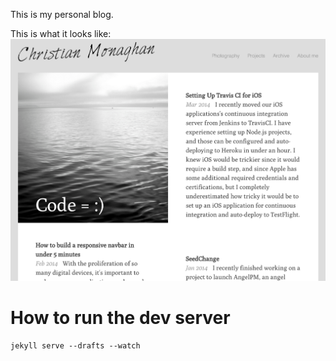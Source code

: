 This is my personal blog.

This is what it looks like:
![Homepage](./res/personal_website_home.png)

# How to run the dev server

    jekyll serve --drafts --watch
